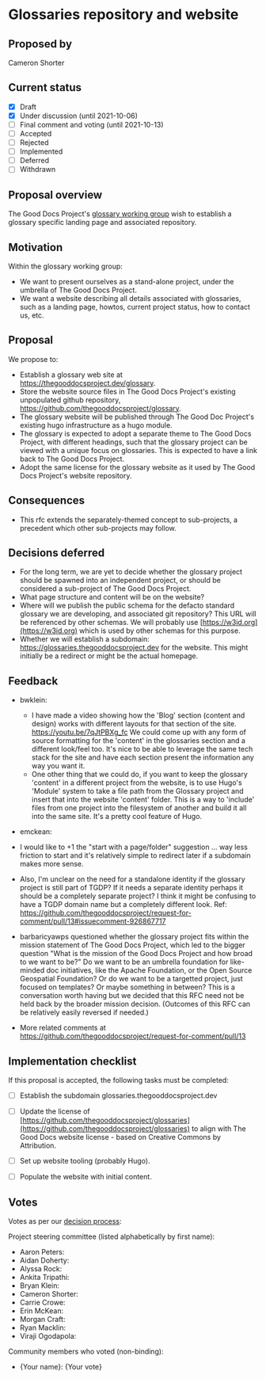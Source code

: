 # Glossaries repository and website

## Proposed by

Cameron Shorter

## Current status

- [x] Draft
- [x] Under discussion (until 2021-10-06)
- [ ] Final comment and voting (until 2021-10-13)
- [ ] Accepted
- [ ] Rejected
- [ ] Implemented
- [ ] Deferred
- [ ] Withdrawn

## Proposal overview

The Good Docs Project's [glossary working group](https://thegooddocsproject.dev/working-group/) wish to establish a glossary specific landing page and associated repository.


## Motivation

Within the glossary working group:
* We want to present ourselves as a stand-alone project, under the umbrella of The Good Docs Project.
* We want a website describing all details associated with glossaries, such as a landing page, howtos, current project status, how to contact us, etc.

## Proposal

We propose to:
* Establish a glossary web site at https://thegooddocsproject.dev/glossary.
* Store the website source files in The Good Docs Project's existing unpopulated github repository, https://github.com/thegooddocsproject/glossary.
* The glossary website will be published through The Good Doc Project's existing hugo infrastructure as a hugo module.
* The glossary is expected to adopt a separate theme to The Good Docs Project, with different headings, such that the glossary project can be viewed with a unique focus on glossaries. This is expected to have a link back to The Good Docs Project.
* Adopt the same license for the glossary website as it used by The Good Docs Project's website repository.

## Consequences

* This rfc extends the separately-themed concept to sub-projects, a precedent which other sub-projects may follow.

## Decisions deferred

* For the long term, we are yet to decide whether the glossary project should be spawned into an independent project, or should be considered a sub-project of The Good Docs Project.
* What page structure and content will be on the website?
* Where will we publish the public schema for the defacto standard glossary we are developing, and associated git repository? This URL will be referenced by other schemas. We will probably use [https://w3id.org](https://w3id.org) which is used by other schemas for this purpose.
* Whether we will establish a subdomain: https://glossaries.thegooddocsproject.dev for the website. This might initially be a redirect or might be the actual homepage.


## Feedback
* bwklein:
   * I have made a video showing how the 'Blog' section (content and design) works with different layouts for that section of the site. https://youtu.be/7qJtPBXg_fc We could come up with any form of source formatting for the 'content' in the glossaries section and a different look/feel too. It's nice to be able to leverage the same tech stack for the site and have each section present the information any way you want it.  
  * One other thing that we could do, if you want to keep the glossary 'content' in a different project from the website, is to use Hugo's 'Module' system to take a file path from the Glossary project and insert that into the website 'content' folder. This is a way to 'include' files from one project into the filesystem of another and build it all into the same site. It's a pretty cool feature of Hugo.
*  emckean:
  * I would like to +1 the "start with a page/folder" suggestion ... way less friction to start and it's relatively simple to redirect later if a subdomain makes more sense.

  * Also, I'm unclear on the need for a standalone identity if the glossary project is still part of TGDP? If it needs a separate identity perhaps it should be a completely separate project? I think it might be confusing to have a TGDP domain name but a completely different look. Ref: https://github.com/thegooddocsproject/request-for-comment/pull/13#issuecomment-926867717

* barbaricyawps questioned whether the glossary project fits within the mission statement of The Good Docs Project, which led to the bigger question "What is the mission of the Good Docs Project and how broad to we want to be?" Do we want to be an umbrella foundation for like-minded doc initiatives, like the Apache Foundation, or the Open Source Geospatial Foundation? Or do we want to be a targetted project, just focused on templates? Or maybe something in between? This is a conversation worth having but we decided that this RFC need not be held back by the broader mission decision. (Outcomes of this RFC can be relatively easily reversed if needed.)
* More related comments at https://github.com/thegooddocsproject/request-for-comment/pull/13

## Implementation checklist

If this proposal is accepted, the following tasks must be completed:

- [ ] Establish the subdomain glossaries.thegooddocsproject.dev
- [ ] Update the license of [https://github.com/thegooddocsproject/glossaries](https://github.com/thegooddocsproject/glossaries) to align with The Good Docs website license - based on Creative Commons by Attribution.
- [ ] Set up website tooling (probably Hugo).
- [ ] Populate the website with initial content.


## Votes

Votes as per our [decision process](https://thegooddocsproject.dev/decisions/):

Project steering committee (listed alphabetically by first name):

- Aaron Peters:
- Aidan Doherty:
- Alyssa Rock:
- Ankita Tripathi:
- Bryan Klein:
- Cameron Shorter:
- Carrie Crowe:
- Erin McKean:
- Morgan Craft:
- Ryan Macklin:
- Viraji Ogodapola:

Community members who voted (non-binding):

- {Your name}: {Your vote}
